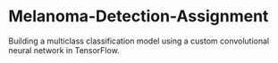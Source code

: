 # Melanoma-Detection-Assignment
 Building a multiclass classification model using a custom convolutional neural network in TensorFlow. 
